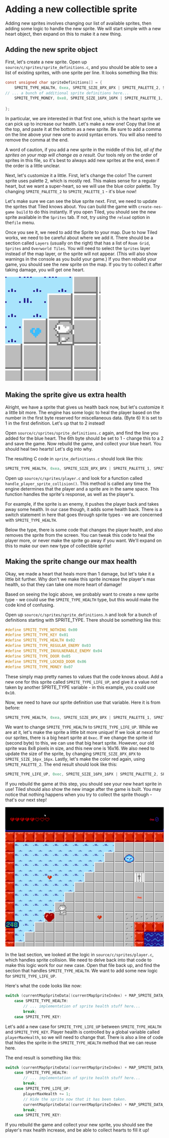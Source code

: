 # Adding a new collectible sprite

Adding new sprites involves changing our list of available sprites, then adding some logic to handle the new sprite.
We will start simple with a new heart object, then expand on this to make it a new thing.

## Adding the new sprite object

First, let's create a new sprite. Open up `source/c/sprites/sprite_definitions.c`, and you should be able to see a list
of existing sprites, with one sprite per line. It looks something llke this:

```c
const unsigned char spriteDefinitions[] = {
    SPRITE_TYPE_HEALTH, 0xea, SPRITE_SIZE_8PX_8PX | SPRITE_PALETTE_2, SPRITE_ANIMATION_NONE, SPRITE_MOVEMENT_NONE, 1, 0x00, 0x00,
// ... a bunch of additional sprite definitions here...
    SPRITE_TYPE_MONEY, 0xe8, SPRITE_SIZE_16PX_16PX | SPRITE_PALETTE_1, SPRITE_ANIMATION_NONE, SPRITE_MOVEMENT_NONE, 0x00, 0x00, 0x00

};
```

In particular, we are interested in that first one, which is the heart sprite we can pick up to
increase our health. Let's make a new one! Copy that line at the top, and paste it at the bottom as
a new sprite. Be sure to add a comma on the line above your new one to avoid syntax errors. You will
also need to remove the comma at the end. 

A word of caution, if you add a new sprite in the middle of this list, _all of the sprites on your 
map will change as a result._ Our tools rely on the order of sprites in this file, so it's best
to always add new sprites at the end, even if the order is a little unclear.

Next, let's customize it a little. First, let's change the color! The current sprite uses palette 2, 
which is mostly red. This makes sense for a regular heart, but we want a super-heart, so we will use
the blue color palette. Try changing `SPRITE_PALETTE_2` to `SPRITE_PALETTE_1` - it's blue now! 

Let's make sure we can see the blue sprite next. First, we need to update the sprites that Tiled
knows about. You can build the game with `create-nes-game build` to do this instantly. If you open 
Tiled, you should see the new sprite available in the `Sprites` tab. If not, try using the 
`reload` option in the`file` menu.

Once you see it, we need to add the Sprite to your map. Due to how Tiled works, we need to be careful
about where we add it. There should be a section called `Layers` (usually on the right) that has a list
of `Room Grid`, `Sprites` and `Overworld Tiles`. You will need to select the `Sprites` layer
instead of the map layer, or the sprite will not appear. (This will also show warnings in the console as
you build your game.) If you then rebuild your game, you should see the
new sprite on the map. If you try to collect it after taking damage, you will get one heart. 

![Blue heart sprite](../images/blue_heart.png)

## Making the sprite give us extra health

Alright, we have a sprite that gives us health back now, but let's customize it a little bit
more. The engine has some logic to heal the player based on the number in the first byte
reserved for miscellaneous data. (Byte 6) It is set to 1 in the first definition. Let's
up that to 2 instead! 

Open `source/c/sprites/sprite_definitions.c` again, and find the line you added for the blue
heart. The 6th byte should be set to 1 - change this to a 2 and save the game. Now rebuild
the game, and collect your blue heart. You should heal two hearts! Let's dig into why.

The resulting C code in `sprite_definitions.c` should look like this:
```c
SPRITE_TYPE_HEALTH, 0xea, SPRITE_SIZE_8PX_8PX | SPRITE_PALETTE_1, SPRITE_ANIMATION_NONE, SPRITE_MOVEMENT_NONE, 2, 0x00, 0x00
```

Open up `source/c/sprites/player.c` and look for a function called `handle_player_sprite_collision()`.
This method is called any time the engine determines that the player and a sprite are in
the same space. This function handles the sprite's response, as well as the player's. 

For example, if  the sprite is an enemy, it pushes the player back and takes away some 
health. In our case though, it adds some health back. There is a switch statement in here 
that goes through sprite types - we are concerned with `SPRITE_TYPE_HEALTH`.

Below the type, there is some code that changes the player health, and also removes
the sprite from the screen. You can tweak this code to heal the player more, or
never make the sprite go away if you want. We'll expand on this to make our own
new type of collectible sprite!

## Making the sprite change our max health

Okay, we made a heart that heals more than 1 damage, but let's take it a little bit
further. Why don't we make this sprite increase the player's max health, so that they
can take one more heart of damage!

Based on seeing the logic above, we probably want to create a new sprite type - we 
could use the `SPRITE_TYPE_HEALTH` type, but this would make the code kind of confusing.

Open up `source/c/sprites/sprite_definitions.h` and look for a bunch of definitions starting
with SPRITE_TYPE. There should be something like this: 

```c
#define SPRITE_TYPE_NOTHING 0x00
#define SPRITE_TYPE_KEY 0x01
#define SPRITE_TYPE_HEALTH 0x02
#define SPRITE_TYPE_REGULAR_ENEMY 0x03 
#define SPRITE_TYPE_INVULNERABLE_ENEMY 0x04
#define SPRITE_TYPE_DOOR 0x05
#define SPRITE_TYPE_LOCKED_DOOR 0x06
#define SPRITE_TYPE_MONEY 0x07
```

These simply map pretty names to values that the code knows about. Add a new one for
this sprite called `SPRITE_TYPE_LIFE_UP`, and give it a value not taken by another 
SPRITE_TYPE variable - in this example, you could use `0x10`. 

Now, we need to have our sprite definition use that variable. Here it is from before:

```c
SPRITE_TYPE_HEALTH, 0xea, SPRITE_SIZE_8PX_8PX | SPRITE_PALETTE_1, SPRITE_ANIMATION_NONE, SPRITE_MOVEMENT_NONE, 2, 0x00, 0x00
```

We want to change `SPRITE_TYPE_HEALTH` to `SPRITE_TYPE_LIFE_UP`. While we are at it, let's
make the sprite a little bit more unique! If we look at nexxt for our sprites, there is
a big heart sprite at `0xec`. If we change the sprite id (second byte) to this, we can 
use that big heart sprite. However, our old sprite was 8x8 pixels in size, and this new 
one is 16x16. We also need to update the size of the sprite, by changing 
`SPRITE_SIZE_8PX_8PX` to `SPRITE_SIZE_16px_16px`. Lastly, let's make the color red again,
using `SPRITE_PALETTE_2`. The end result should look like this: 

```c
SPRITE_TYPE_LIFE_UP, 0xec, SPRITE_SIZE_16PX_16PX | SPRITE_PALETTE_2, SPRITE_ANIMATION_NONE, SPRITE_MOVEMENT_NONE, 2, 0x00, 0x00
```

If you rebuild the game at this step, you should see your new heart sprite in use!
Tiled should also show the new image after the game is built. You may notice that
nothing happens when you try to collect the sprite though - that's our next step!

![big heart](../images/big_heart.png)

In the last section, we looked at the logic in `source/c/sprites/player.c`, which 
handles sprite collision. We need to delve back into that code to make this logic
work for our new case. Open that file back up, and find the section that handles
`SPRITE_TYPE_HEALTH`. We want to add some new logic for `SPRITE_TYPE_LIFE_UP`.

Here's what the code looks like now: 

```c
switch (currentMapSpriteData[(currentMapSpriteIndex) + MAP_SPRITE_DATA_POS_TYPE]) {
    case SPRITE_TYPE_HEALTH:
        // ... implementation of sprite health stuff here...
        break;
    case SPRITE_TYPE_KEY:

```

Let's add a new case for `SPRITE_TYPE_LIFE_UP` between `SPRITE_TYPE_HEALTH` and 
`SPRITE_TYPE_KEY`. Player health is controlled by a global variable called 
`playerMaxHealth`, so we will need to change that. There is also a line of code
that hides the sprite in the `SPRITE_TYPE_HEALTH` method that we can reuse here.

The end result is something like this: 

```c
switch (currentMapSpriteData[(currentMapSpriteIndex) + MAP_SPRITE_DATA_POS_TYPE]) {
    case SPRITE_TYPE_HEALTH:
        // ... implementation of sprite health stuff here...
        break;
    case SPRITE_TYPE_LIFE_UP:
        playerMaxHealth += 1;
        // Hide the sprite now that it has been taken.
        currentMapSpriteData[(currentMapSpriteIndex) + MAP_SPRITE_DATA_POS_TYPE] = SPRITE_TYPE_OFFSCREEN;
        break;
    case SPRITE_TYPE_KEY:

```

If you rebuild the game and collect your new sprite, you should see the player's
max health increase, and be able to collect hearts to fill it up!